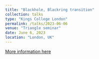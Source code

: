 ```yaml
---
title: "Blackhole, Blackring transition"
collection: talks
type: "Kings College London"
permalink: /talks/2023-06-06
venue: "Triangle seminar"
date: June 6, 2023
location: "London, UK"
---
```


[More information here](http://talks.cam.ac.uk/talk/index/200095)
